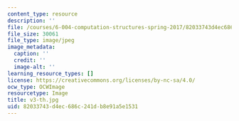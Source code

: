 ```yaml
---
content_type: resource
description: ''
file: /courses/6-004-computation-structures-spring-2017/82033743d4ec686c241db8e91a5e1531_v3-th.jpg
file_size: 30061
file_type: image/jpeg
image_metadata:
  caption: ''
  credit: ''
  image-alt: ''
learning_resource_types: []
license: https://creativecommons.org/licenses/by-nc-sa/4.0/
ocw_type: OCWImage
resourcetype: Image
title: v3-th.jpg
uid: 82033743-d4ec-686c-241d-b8e91a5e1531
---
```

